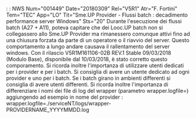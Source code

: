  :  : NWS Num="001449" Date="20180309" Rel="V5R1" Atr="F. Fortini" Tem="TEC" App="LO" Tit="Sme.UP Provider - Flussi batch :  decadimento performance server Windows" Sts="20"
Durante l'esecuzione dei flussi batch (A27 + A11), poteva capitare che dei Looc.UP batch non si collegassero allo Sme.UP Provider ma rimanessero comunque attivi fino ad una chiusura forzata da parte di un operatore o il riavvio del server.
Questo comportamento a lungo andare causava il rallentamento del server windows.
Con il rilascio V5R1M161106-02B REV.1 Stable 09/03/2018 (Modulo Base), disponibile dal 10/03/2018,
è stato corretto questo comporamento.
Si ricorda inoltre l'importanza di utilizzare utenti dedicati per i provider e per i batch. Si consiglia di avere un utente dedicato ad ogni provider e uno per i batch. Se i batch girano in ambienti differenti si consiglia di avere utenti differenti.
Si ricorda inoltre l'importanza di differenziare i nomi dei file di log del wrapper (parametro wrapper.logfile=) aggiungendo ad esempio in nome del provider : 
wrapper.logfile=./serviceNT/logs/wrapper-PROVIDERNAME_YYYYMMDD.log

